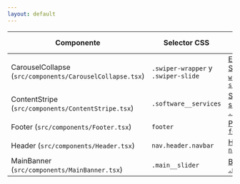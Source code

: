 ```yaml
---
layout: default
---
```


| Componente | Selector CSS | Sección UI-Selectors | Doc Componente |
|------------|--------------|---------------------|----------------|
| CarouselCollapse (`src/components/CarouselCollapse.tsx`) | `.swiper-wrapper` y `.swiper-slide` | [Estructura de Swiper – `.swiper-wrapper` y `.swiper-slide`](ui-selectors.md#estructura-de-swiper-swiper-wrapper-y-swiper-slide) | [src-components.md#carouselcollapse](src-components.md#carouselcollapse) |
| ContentStripe (`src/components/ContentStripe.tsx`) | `.software__services` | [Servicios de software – `.software__services`](ui-selectors.md#servicios-de-software-software__services) | [src-components.md#contentstripe](src-components.md#contentstripe) |
| Footer (`src/components/Footer.tsx`) | `footer` | [Pie de página – `footer`](ui-selectors.md#pie-de-pagina-footer) | [src-components.md#footer](src-components.md#footer) |
| Header (`src/components/Header.tsx`) | `nav.header.navbar` | [Header – `nav.header.navbar`](ui-selectors.md#header-navheadernavbar) | [src-components.md#header](src-components.md#header) |
| MainBanner (`src/components/MainBanner.tsx`) | `.main__slider` | [Banner principal – `.main__slider`](ui-selectors.md#banner-principal-main__slider) | [src-components.md#mainbanner](src-components.md#mainbanner) |

